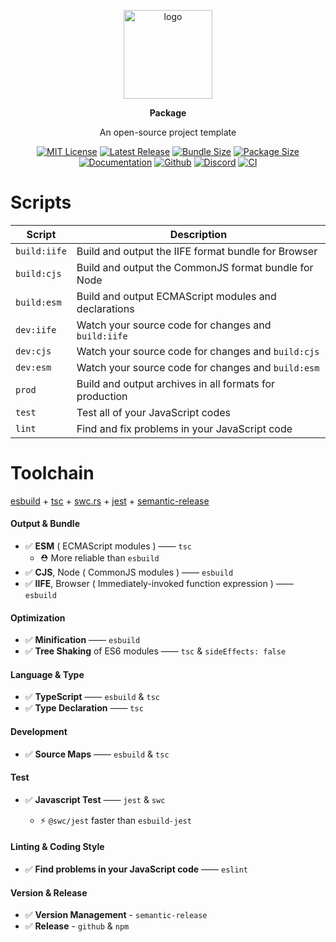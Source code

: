 <br><br>
<div align="center">

<p align="center">
    <img src="https://raw.githubusercontent.com/master-co/package/document/images/logo-and-text.svg" alt="logo" width="142">
</p>
<p align="center">
    <b>Package</b>
</p>
<p align="center">An open-source project template</p>

[![MIT License](https://flat.badgen.net/github/license/master-co/package?color=yellow)](https://github.com/master-co/package/blob/main/LICENSE)
[![Latest Release](https://flat.badgen.net/npm/v/@master/package?icon=npm&label&color=yellow)](https://www.npmjs.com/package/@master/package)
[![Bundle Size](https://flat.badgen.net/bundlephobia/minzip/@master/package?icon=packagephobia&label&color=yellow)](https://bundlephobia.com/package/@master/package 'gzip bundle size (including dependencies)')
[![Package Size](https://flat.badgen.net/badgesize/brotli/https://cdn.jsdelivr.net/npm/@master/package?icon=jsdelivr&label&color=yellow)](https://unpkg.com/@master/package 'brotli package size (without dependencies)')
[![Documentation](https://flat.badgen.net/badge/icon/Documentation?icon=awesome&label&color=yellow)](https://package.master.co)
[![Github](https://flat.badgen.net/badge/icon/master-co%2Fpackage?icon=github&label&color=yellow)](https://github.com/master-co/package)
[![Discord](https://flat.badgen.net/badge/icon/discord?icon=discord&label&color=yellow)](https://discord.gg/sZNKpAAAw6)
[![CI](https://flat.badgen.net/github/status/master-co/package/main/ci/circleci?icon=circleci)](https://circleci.com/gh/master-co/workflows/package/tree/main)

</div>

# Scripts
| Script       | Description                                             |
| ------------ | ------------------------------------------------------- |
| `build:iife` | Build and output the IIFE format bundle for Browser     |
| `build:cjs`  | Build and output the CommonJS format bundle for Node    |
| `build:esm`  | Build and output ECMAScript modules and declarations    |
| `dev:iife`   | Watch your source code for changes and `build:iife`     |
| `dev:cjs`    | Watch your source code for changes and `build:cjs`      |
| `dev:esm`    | Watch your source code for changes and `build:esm`      |
| `prod`       | Build and output archives in all formats for production |
| `test`       | Test all of your JavaScript codes                       |
| `lint`       | Find and fix problems in your JavaScript code           |

# Toolchain
[esbuild](https://esbuild.github.io) +
[tsc](https://www.typescriptlang.org/docs/handbook/compiler-options.html) +
[swc.rs](https://swc.rs) +
[jest](https://jestjs.io) +
[semantic-release](https://semantic-release.gitbook.io)

#### Output & Bundle
- ✅ **ESM** ( ECMAScript modules ) —— `tsc`
  - ⛑ More reliable than `esbuild`
- ✅ **CJS**, Node ( CommonJS modules ) —— `esbuild`
- ✅ **IIFE**, Browser ( Immediately-invoked function expression ) —— `esbuild`

#### Optimization
- ✅ **Minification** —— `esbuild`
- ✅ **Tree Shaking** of ES6 modules —— `tsc` & `sideEffects: false`

#### Language & Type
- ✅ **TypeScript** —— `esbuild` & `tsc`
- ✅ **Type Declaration** —— `tsc`

#### Development

- ✅ **Source Maps** —— `esbuild` & `tsc`

#### Test

- ✅ **Javascript Test** —— `jest` & `swc`

  - ⚡️ `@swc/jest` faster than `esbuild-jest`

#### Linting & Coding Style

- ✅ **Find problems in your JavaScript code** —— `eslint`


#### Version & Release

- ✅ **Version Management** - `semantic-release`
- ✅ **Release** - `github` & `npm`
